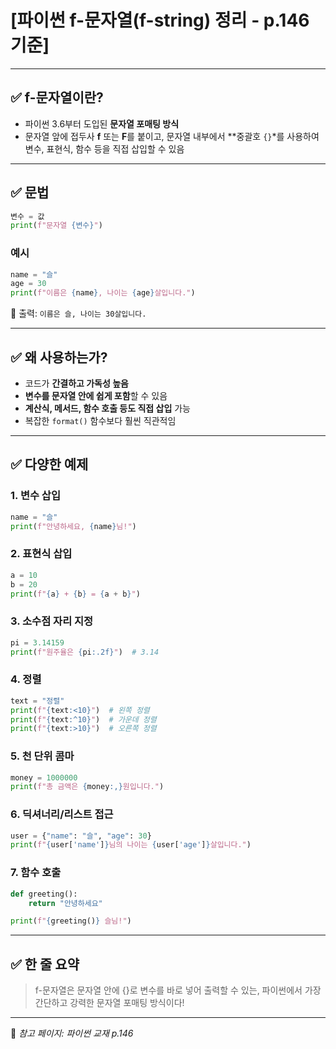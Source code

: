 # [파이썬 f-문자열(f-string) 정리 - p.146 기준]

---

## ✅ f-문자열이란?

- 파이썬 3.6부터 도입된 **문자열 포매팅 방식**
- 문자열 앞에 접두사 **f** 또는 **F**를 붙이고, 문자열 내부에서 **중괄호 `{}`*를 사용하여 변수, 표현식, 함수 등을 직접 삽입할 수 있음

---

## ✅ 문법

```python
변수 = 값
print(f"문자열 {변수}")

```

### 예시

```python
name = "슬"
age = 30
print(f"이름은 {name}, 나이는 {age}살입니다.")

```

🟰 출력: `이름은 슬, 나이는 30살입니다.`

---

## ✅ 왜 사용하는가?

- 코드가 **간결하고 가독성 높음**
- **변수를 문자열 안에 쉽게 포함**할 수 있음
- **계산식, 메서드, 함수 호출 등도 직접 삽입** 가능
- 복잡한 `format()` 함수보다 훨씬 직관적임

---

## ✅ 다양한 예제

### 1. 변수 삽입

```python
name = "슬"
print(f"안녕하세요, {name}님!")

```

### 2. 표현식 삽입

```python
a = 10
b = 20
print(f"{a} + {b} = {a + b}")

```

### 3. 소수점 자리 지정

```python
pi = 3.14159
print(f"원주율은 {pi:.2f}")  # 3.14

```

### 4. 정렬

```python
text = "정렬"
print(f"{text:<10}")  # 왼쪽 정렬
print(f"{text:^10}")  # 가운데 정렬
print(f"{text:>10}")  # 오른쪽 정렬

```

### 5. 천 단위 콤마

```python
money = 1000000
print(f"총 금액은 {money:,}원입니다.")

```

### 6. 딕셔너리/리스트 접근

```python
user = {"name": "슬", "age": 30}
print(f"{user['name']}님의 나이는 {user['age']}살입니다.")

```

### 7. 함수 호출

```python
def greeting():
    return "안녕하세요"

print(f"{greeting()} 슬님!")

```

---

## ✅ 한 줄 요약

> f-문자열은 문자열 안에 {}로 변수를 바로 넣어 출력할 수 있는, 파이썬에서 가장 간단하고 강력한 문자열 포매팅 방식이다!
> 

---

📘 *참고 페이지: 파이썬 교재 p.146*